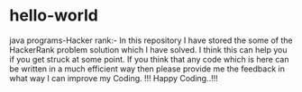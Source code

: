# hello-world
java programs-Hacker rank:-
In this repository I have stored the some of the HackerRank problem solution which I have solved. 
I think this can help you if you get struck at some point. 
If you think that any code which is here can be written in a much efficient way then please provide me the feedback in what way I can improve my Coding.
                       !!! Happy Coding..!!!


